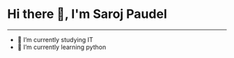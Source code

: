 # Hi there 👋, I'm Saroj Paudel
---
<!--
**saroj-paudel/saroj-paudel** is a ✨ _special_ ✨ repository because its `README.md` (this file) appears on your GitHub profile.

Here are some ideas to get you started:
-->
- 🔭 I’m currently studying IT
- 🌱 I’m currently learning python
